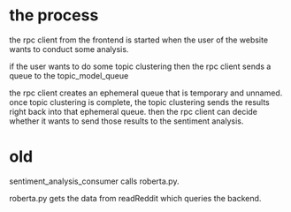 # the process

the rpc client from the frontend is started when
the user of the website wants to conduct some analysis.

if the user wants to do some topic clustering then the rpc
client sends a queue to the topic_model_queue

the rpc client creates an ephemeral queue that is temporary and 
unnamed. once topic clustering is complete, the topic clustering
sends the results right back into that ephemeral queue. then the
rpc client can decide whether it wants to send those results to the
sentiment analysis.



# old

sentiment_analysis_consumer calls roberta.py.

roberta.py gets the data from readReddit which queries the backend.
